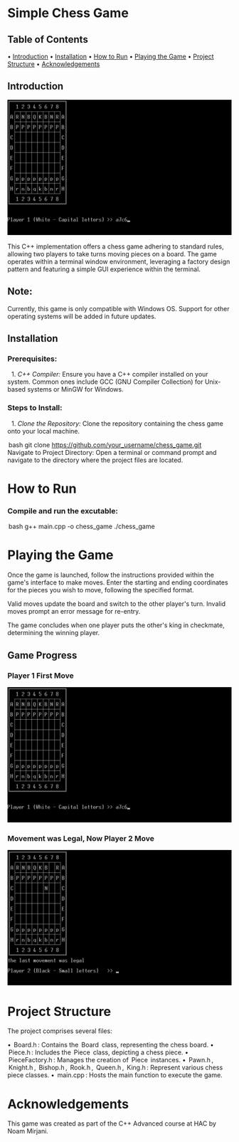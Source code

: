 # Simple Chess Game
## Table of Contents

•⁠  ⁠[Introduction](#introduction)
•⁠  ⁠[Installation](#installation)
•⁠  ⁠[How to Run](#how-to-run)
•⁠  ⁠[Playing the Game](#playing-the-game)
•⁠  ⁠[Project Structure](#project-structure)
•⁠  ⁠[Acknowledgements](#acknowledgements)

## Introduction

![Chess Game Preview](resources/player1_example_img.jpg)

This C++ implementation offers a chess game adhering to standard rules, allowing two players to take turns moving pieces on a board. The game operates within a terminal window environment, leveraging a factory design pattern and featuring a simple GUI experience within the terminal.

## Note:
Currently, this game is only compatible with Windows OS. Support for other operating systems will be added in future updates.

## Installation

### Prerequisites:

 1.⁠ ⁠*C++ Compiler:* Ensure you have a C++ compiler installed on your system. Common ones include GCC (GNU Compiler Collection) for Unix-based systems or MinGW for Windows.

### Steps to Install:

 1.⁠ ⁠*Clone the Repository:* Clone the repository containing the chess game onto your local machine.

   ⁠ bash
   git clone https://github.com/your_username/chess_game.git
    ⁠
   Navigate to Project Directory: Open a terminal or command prompt and navigate to the directory where the project files are located.
# How to Run
### Compile and run the excutable:
⁠ bash
g++ main.cpp -o chess_game
 ./chess_game
  ⁠
# Playing the Game

Once the game is launched, follow the instructions provided within the game's interface to make moves. Enter the starting and ending coordinates for the pieces you wish to move, following the specified format.

Valid moves update the board and switch to the other player's turn. Invalid moves prompt an error message for re-entry.

The game concludes when one player puts the other's king in checkmate, determining the winning player.

## Game Progress

### Player 1 First Move

![Player 1 First Move](resources/player1_example_img.jpg)

### Movement was Legal, Now Player 2 Move

![Player 2 Move](resources/player2_example_img.jpg)


# Project Structure
The project comprises several files:

•⁠  ⁠⁠ Board.h ⁠: Contains the ⁠ Board ⁠ class, representing the chess board.
•⁠  ⁠⁠ Piece.h ⁠: Includes the ⁠ Piece ⁠ class, depicting a chess piece.
•⁠  ⁠⁠ PieceFactory.h ⁠: Manages the creation of ⁠ Piece ⁠ instances.
•⁠  ⁠⁠ Pawn.h ⁠, ⁠ Knight.h ⁠, ⁠ Bishop.h ⁠, ⁠ Rook.h ⁠, ⁠ Queen.h ⁠, ⁠ King.h ⁠: Represent various chess piece classes.
•⁠  ⁠⁠ main.cpp ⁠: Hosts the main function to execute the game.

# Acknowledgements
This game was created as part of the C++ Advanced course at HAC by Noam Mirjani.